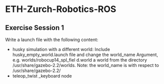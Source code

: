 # ETH-Zurch-Robotics-ROS
## Exercise Session 1

Write a launch file with the following content:
- husky simulation with a different world:
Include husky_empty_world.launch file and change the world_name
Argument, e.g. worlds/robocup14_spl_fiel d.world a world from the
directory /usr/share/gazebo-2.2/worlds.
Note: the world_name is with respect to /usr/share/gazebo-2.2/
- teleop_twist _keyboard node

